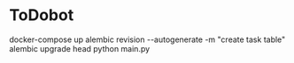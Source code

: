 # ToDobot
docker-compose up
alembic revision --autogenerate -m "create task table"
alembic upgrade head
python main.py
